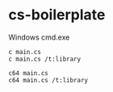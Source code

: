 # cs-boilerplate
Windows cmd.exe
```
c main.cs
c main.cs /t:library
```
```
c64 main.cs
c64 main.cs /t:library
```
